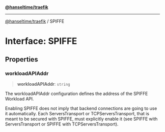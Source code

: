 [**@hanseltime/traefik**](../README.md)

***

[@hanseltime/traefik](../README.md) / SPIFFE

# Interface: SPIFFE

## Properties

### workloadAPIAddr

> **workloadAPIAddr**: `string`

The workloadAPIAddr configuration defines the address of the SPIFFE Workload API.

Enabling SPIFFE does not imply that backend connections are going to use it automatically. Each ServersTransport
or TCPServersTransport, that is meant to be secured with SPIFFE, must explicitly enable it (see SPIFFE with
ServersTransport or SPIFFE with TCPServersTransport).
